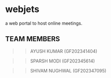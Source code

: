 # webjets
a web portal to host online meetings.

<H2>TEAM MEMBERS</H2>

>> AYUSH KUMAR (GF202341404)

>> SPARSH MODI (GF202345614)

>> SHIVAM NUGHWAL (GF202347095)
